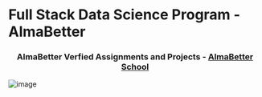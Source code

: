 # Full Stack Data Science Program - AlmaBetter

<h3 align="center"> AlmaBetter Verfied Assignments and Projects - <a href="https://www.almabetter.com/"> AlmaBetter School </a> </h5>


![image](https://drive.google.com/file/d/1ghSjBOpWGaNr4OMQrSwzK60PWZeb-5ki/view?usp=sharing)




